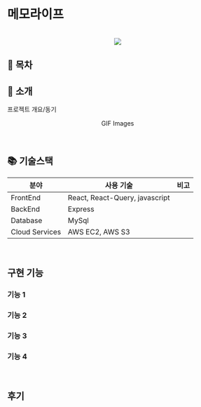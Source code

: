 # 메모라이프

<p align="center">
  <br>
  <img src="./images/common/logo-sample.jpeg">
  <br>
</p>

## 📒 목차

## 🔖 소개

<p align="justify">
프로젝트 개요/동기
</p>

<p align="center">
GIF Images
</p>

<br>

## 📚 기술스택

| 분야           | 사용 기술                      | 비고 |
| -------------- |----------------------------| ---- |
| FrontEnd       | React, React-Query, javascript |
| BackEnd        | Express                    |
| Database       | MySql                      |
| Cloud Services | AWS EC2, AWS S3            |

<br>

## 구현 기능

### 기능 1

### 기능 2

### 기능 3

### 기능 4

<br>

## 후기

<!-- Stack Icon Refernces -->

[js]: /images/stack/javascript.svg
[ts]: /images/stack/typescript.svg
[react]: /images/stack/react.svg
[node]: /images/stack/node.svg
